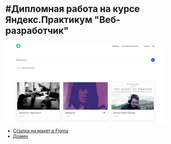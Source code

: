 #Дипломная работа на курсе Яндекс.Практикум "Веб-разработчик"
==============
![Приложение по поиску фильмов](./src/images/screen.png)

* [Ссылка на макет в Figma](https://www.figma.com/file/45zgdokAtfVtDUQ79ZPOOi/Diploma-(Copy)?node-id=891%3A3857&viewport=2308%2C-3866%2C0.5689143538475037)
* [Домен](https://diploma-movies-explorer.nomoredomains.club)